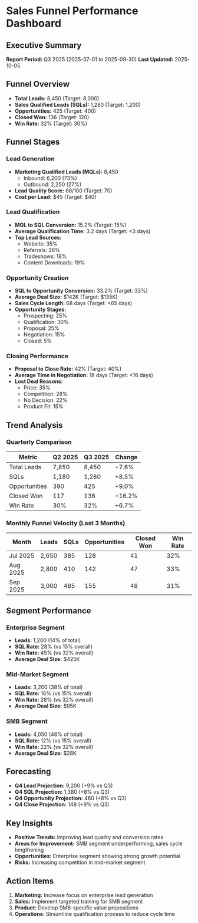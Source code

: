 # Sales Funnel Performance Dashboard

## Executive Summary
**Report Period:** Q3 2025 (2025-07-01 to 2025-09-30)
**Last Updated:** 2025-10-05

## Funnel Overview
- **Total Leads:** 8,450 (Target: 8,000)
- **Sales Qualified Leads (SQLs):** 1,280 (Target: 1,200)
- **Opportunities:** 425 (Target: 400)
- **Closed Won:** 136 (Target: 120)
- **Win Rate:** 32% (Target: 30%)

## Funnel Stages

### Lead Generation
- **Marketing Qualified Leads (MQLs):** 8,450
  - Inbound: 6,200 (73%)
  - Outbound: 2,250 (27%)
- **Lead Quality Score:** 68/100 (Target: 70)
- **Cost per Lead:** $45 (Target: $40)

### Lead Qualification
- **MQL to SQL Conversion:** 15.2% (Target: 15%)
- **Average Qualification Time:** 3.2 days (Target: <3 days)
- **Top Lead Sources:**
  - Website: 35%
  - Referrals: 28%
  - Tradeshows: 18%
  - Content Downloads: 19%

### Opportunity Creation
- **SQL to Opportunity Conversion:** 33.2% (Target: 33%)
- **Average Deal Size:** $142K (Target: $135K)
- **Sales Cycle Length:** 68 days (Target: <65 days)
- **Opportunity Stages:**
  - Prospecting: 25%
  - Qualification: 30%
  - Proposal: 25%
  - Negotiation: 15%
  - Closed: 5%

### Closing Performance
- **Proposal to Close Rate:** 42% (Target: 40%)
- **Average Time in Negotiation:** 18 days (Target: <16 days)
- **Lost Deal Reasons:**
  - Price: 35%
  - Competition: 28%
  - No Decision: 22%
  - Product Fit: 15%

## Trend Analysis

### Quarterly Comparison
| Metric | Q2 2025 | Q3 2025 | Change |
|--------|---------|---------|--------|
| Total Leads | 7,850 | 8,450 | +7.6% |
| SQLs | 1,180 | 1,280 | +8.5% |
| Opportunities | 390 | 425 | +9.0% |
| Closed Won | 117 | 136 | +16.2% |
| Win Rate | 30% | 32% | +6.7% |

### Monthly Funnel Velocity (Last 3 Months)
| Month | Leads | SQLs | Opportunities | Closed Won | Win Rate |
|-------|-------|------|---------------|------------|----------|
| Jul 2025 | 2,650 | 385 | 128 | 41 | 32% |
| Aug 2025 | 2,800 | 410 | 142 | 47 | 33% |
| Sep 2025 | 3,000 | 485 | 155 | 48 | 31% |

## Segment Performance

### Enterprise Segment
- **Leads:** 1,200 (14% of total)
- **SQL Rate:** 28% (vs 15% overall)
- **Win Rate:** 45% (vs 32% overall)
- **Average Deal Size:** $425K

### Mid-Market Segment
- **Leads:** 3,200 (38% of total)
- **SQL Rate:** 16% (vs 15% overall)
- **Win Rate:** 28% (vs 32% overall)
- **Average Deal Size:** $95K

### SMB Segment
- **Leads:** 4,050 (48% of total)
- **SQL Rate:** 12% (vs 15% overall)
- **Win Rate:** 22% (vs 32% overall)
- **Average Deal Size:** $28K

## Forecasting
- **Q4 Lead Projection:** 9,200 (+9% vs Q3)
- **Q4 SQL Projection:** 1,380 (+8% vs Q3)
- **Q4 Opportunity Projection:** 460 (+8% vs Q3)
- **Q4 Close Projection:** 148 (+9% vs Q3)

## Key Insights
- **Positive Trends:** Improving lead quality and conversion rates
- **Areas for Improvement:** SMB segment underperforming, sales cycle lengthening
- **Opportunities:** Enterprise segment showing strong growth potential
- **Risks:** Increasing competition in mid-market segment

## Action Items
1. **Marketing:** Increase focus on enterprise lead generation
2. **Sales:** Implement targeted training for SMB segment
3. **Product:** Develop SMB-specific value propositions
4. **Operations:** Streamline qualification process to reduce cycle time
